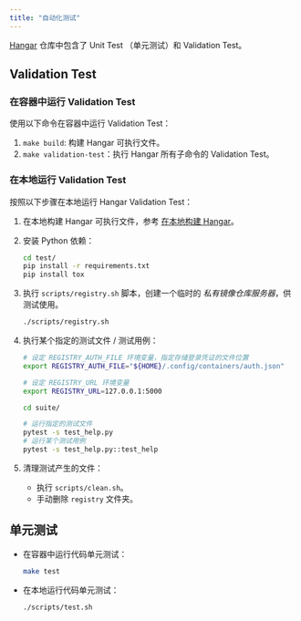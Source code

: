 ```yaml
---
title: "自动化测试"
---
```


[Hangar](https://github.com/cnrancher/hangar) 仓库中包含了 Unit Test （单元测试）和 Validation Test。

## Validation Test

### 在容器中运行 Validation Test

使用以下命令在容器中运行 Validation Test：

1. `make build`: 构建 Hangar 可执行文件。
1. `make validation-test`：执行 Hangar 所有子命令的 Validation Test。

### 在本地运行 Validation Test

按照以下步骤在本地运行 Hangar Validation Test：

1. 在本地构建 Hangar 可执行文件，参考 [在本地构建 Hangar](/docs/v1.7/dev/build#在本地构建-hangar)。
1. 安装 Python 依赖：

    ```sh
    cd test/
    pip install -r requirements.txt
    pip install tox
    ```

1. 执行 `scripts/registry.sh` 脚本，创建一个临时的 *私有镜像仓库服务器*，供测试使用。

    ```sh
    ./scripts/registry.sh
    ```

1. 执行某个指定的测试文件 / 测试用例：

    ```sh
    # 设定 REGISTRY_AUTH_FILE 环境变量，指定存储登录凭证的文件位置
    export REGISTRY_AUTH_FILE="${HOME}/.config/containers/auth.json"

    # 设定 REGISTRY_URL 环境变量
    export REGISTRY_URL=127.0.0.1:5000

    cd suite/

    # 运行指定的测试文件
    pytest -s test_help.py
    # 运行某个测试用例
    pytest -s test_help.py::test_help
    ```

1. 清理测试产生的文件：

    - 执行 `scripts/clean.sh`。
    - 手动删除 `registry` 文件夹。

## 单元测试

- 在容器中运行代码单元测试：

    ```bash
    make test
    ```

- 在本地运行代码单元测试：

    ```bash
    ./scripts/test.sh
    ```
